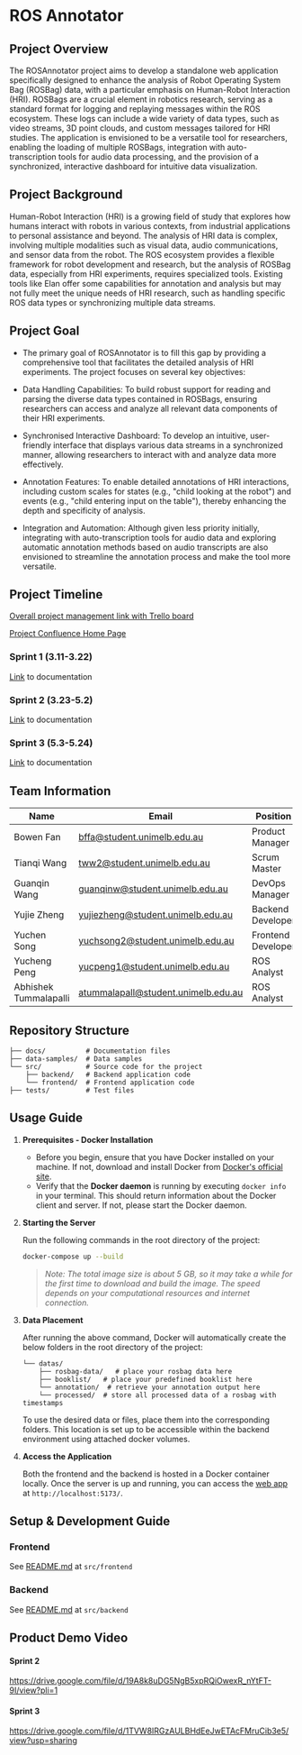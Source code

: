 # ROS Annotator
## Project Overview
The ROSAnnotator project aims to develop a standalone web application specifically designed to enhance the analysis of Robot Operating System Bag (ROSBag) data, with a particular emphasis on Human-Robot Interaction (HRI). ROSBags are a crucial element in robotics research, serving as a standard format for logging and replaying messages within the ROS ecosystem. These logs can include a wide variety of data types, such as video streams, 3D point clouds, and custom messages tailored for HRI studies. The application is envisioned to be a versatile tool for researchers, enabling the loading of multiple ROSBags, integration with auto-transcription tools for audio data processing, and the provision of a synchronized, interactive dashboard for intuitive data visualization.

## Project Background
Human-Robot Interaction (HRI) is a growing field of study that explores how humans interact with robots in various contexts, from industrial applications to personal assistance and beyond. The analysis of HRI data is complex, involving multiple modalities such as visual data, audio communications, and sensor data from the robot. The ROS ecosystem provides a flexible framework for robot development and research, but the analysis of ROSBag data, especially from HRI experiments, requires specialized tools. Existing tools like Elan offer some capabilities for annotation and analysis but may not fully meet the unique needs of HRI research, such as handling specific ROS data types or synchronizing multiple data streams.

## Project Goal
*  The primary goal of ROSAnnotator is to fill this gap by providing a comprehensive tool that facilitates the detailed analysis of HRI experiments. The project focuses on several key objectives:

*  Data Handling Capabilities: To build robust support for reading and parsing the diverse data types contained in ROSBags, ensuring researchers can access and analyze all relevant data components of their HRI experiments.

*  Synchronised Interactive Dashboard: To develop an intuitive, user-friendly interface that displays various data streams in a synchronized manner, allowing researchers to interact with and analyze data more effectively.

*  Annotation Features: To enable detailed annotations of HRI interactions, including custom scales for states (e.g., "child looking at the robot") and events (e.g., "child entering input on the table"), thereby enhancing the depth and specificity of analysis.

*  Integration and Automation: Although given less priority initially, integrating with auto-transcription tools for audio data and exploring automatic annotation methods based on audio transcripts are also envisioned to streamline the annotation process and make the tool more versatile.

## Project Timeline

[Overall project management link with Trello board](https://comp90082-2024-na-koala.atlassian.net/wiki/spaces/comp900822/pages/6062124/Sprint+Management+with+Trello+Board)


[Project Confluence Home Page](https://comp90082-2024-na-koala.atlassian.net/wiki/spaces/comp900822/overview?homepageId=589914)

### Sprint 1 (3.11-3.22)
[Link](https://comp90082-2024-na-koala.atlassian.net/wiki/spaces/comp900822/pages/3932161/Sprint+1) to documentation

### Sprint 2 (3.23-5.2)
[Link](https://comp90082-2024-na-koala.atlassian.net/wiki/spaces/comp900822/pages/7143431/Sprint+2) to documentation
### Sprint 3 (5.3-5.24)
[Link](https://comp90082-2024-na-koala.atlassian.net/wiki/spaces/comp900822/pages/7471122/Sprint+3) to documentation
## Team Information

| Name                  | Email                               | Position           |
| --------------------- | ----------------------------------- | ------------------ |
| Bowen Fan             | bffa@student.unimelb.edu.au         | Product Manager    |
| Tianqi Wang           | tww2@student.unimelb.edu.au         | Scrum Master       |
| Guanqin Wang          | guanqinw@student.unimelb.edu.au     | DevOps Manager     |
| Yujie Zheng           | yujiezheng@student.unimelb.edu.au   | Backend Developer  |
| Yuchen Song           | yuchsong2@student.unimelb.edu.au    | Frontend Developer |
| Yucheng Peng          | yucpeng1@student.unimelb.edu.au     | ROS Analyst        |
| Abhishek Tummalapalli | atummalapall@student.unimelb.edu.au | ROS Analyst        |

## Repository Structure

```
├── docs/          # Documentation files
├── data-samples/  # Data samples
└── src/           # Source code for the project
    ├── backend/   # Backend application code
    └── frontend/  # Frontend application code
├── tests/         # Test files
```

## Usage Guide

1. **Prerequisites - Docker Installation**

   - Before you begin, ensure that you have Docker installed on your machine. If not, download and install Docker from [Docker's official site](https://www.docker.com/get-started).
   - Verify that the **Docker daemon** is running by executing `docker info` in your terminal. This should return information about the Docker client and server. If not, please start the Docker daemon.

2. **Starting the Server**

   Run the following commands in the root directory of the project:

   ```bash
   docker-compose up --build
   ```

   > _Note: The total image size is about 5 GB, so it may take a while for the first time to download and build the image. The speed depends on your computational resources and internet connection._

3. **Data Placement**

   After running the above command, Docker will automatically create the below folders in the root directory of the project:

   ```
   └── datas/
       ├── rosbag-data/   # place your rosbag data here
       ├── booklist/   # place your predefined booklist here
       └── annotation/  # retrieve your annotation output here
       └── processed/  # store all processed data of a rosbag with timestamps
   ```

   To use the desired data or files, place them into the corresponding folders. This location is set up to be accessible within the backend environment using attached docker volumes.

4. **Access the Application**

   Both the frontend and the backend is hosted in a Docker container locally. Once the server is up and running, you can access the [web app](http://localhost:5173/) at `http://localhost:5173/`.

## Setup & Development Guide

### Frontend

See [README.md](https://github.com/COMP90082-2024-SM1/ros-annotator/tree/main/src/frontend#readme) at <code>src/frontend</code>

### Backend

See [README.md](https://github.com/COMP90082-2024-SM1/ros-annotator/blob/main/src/backend/readme.md) at <code>src/backend</code>

## Product Demo Video

#### Sprint 2
https://drive.google.com/file/d/19A8k8uDG5NgB5xpRQiOwexR_nYtFT-9I/view?pli=1


#### Sprint 3
https://drive.google.com/file/d/1TVW8IRGzAULBHdEeJwETAcFMruCib3e5/view?usp=sharing 